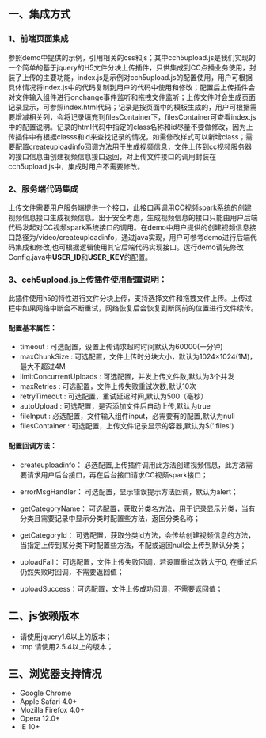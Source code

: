 ## 一、集成方式
### 1、前端页面集成

参照demo中提供的示例，引用相关的css和js；其中cch5upload.js是我们实现的一个简单的基于jquery的H5文件分块上传插件，只供集成到CC点播业务使用，封装了上传的主要功能，index.js是示例对cch5upload.js的配置使用，用户可根据具体情况将index.js中的代码复制到用户的代码中使用和修改；配置后上传插件会对文件输入组件进行onchange事件监听和拖拽文件监听；上传文件时会生成页面记录显示，可参照index.html代码；记录是按页面中的模板生成的，用户可根据需要增减相关列，会将记录填充到filesContainer下，filesContainer可查看index.js中的配置说明。记录的html代码中指定的class名称和id尽量不要做修改，因为上传插件中有根据classs和id来查找记录的情况，如需修改样式可以新增class；需要配置createuploadinfo回调方法用于生成视频信息，文件上传到cc视频服务器的接口信息由创建视频信息接口返回，对上传文件接口的调用封装在cch5upload.js中，集成时用户不需要修改。


### 2、服务端代码集成
上传文件需要用户服务端提供一个接口，此接口再调用CC视频spark系统的创建视频信息接口生成视频信息。出于安全考虑，生成视频信息的接口只能由用户后端代码发起对CC视频spark系统接口的调用。在demo中用户提供的创建视频信息接口路径为/video/createuploadinfo，通过java实现，用户可参考demo进行后端代码集成和修改,也可根据逻辑使用其它后端代码实现接口。运行demo请先修改Config.java中**USER_ID**和**USER_KEY**的配置。


### 3、cch5upload.js上传插件使用配置说明：
此插件使用h5的特性进行文件分块上传，支持选择文件和拖拽文件上传。上传过程中如果网络中断会不断重试，网络恢复后会恢复到断网前的位置进行文件续传。


#### 配置基本属性：

* timeout : 可选配置，设置上传请求超时时间默认为60000(一分钟)
* maxChunkSize : 可选配置，文件上传时分块大小，默认为1024×1024(1M)，最大不超过4M
* limitConcurrentUploads : 可选配置，并发上传文件数,默认为3个并发
* maxRetries :  可选配置，文件上传失败重试次数,默认10次
* retryTimeout : 可选配置，重试延迟时间,默认为500（毫秒）
* autoUpload : 可选配置，是否添加文件后自动上传,默认为true
* fileInput : 必选配置，文件输入组件input，必需要有的配置,默认为null
* filesContainer : 可选配置，上传文件记录显示的容器,默认为$('.files')

#### 配置回调方法：
* createuploadinfo： 必选配置,上传插件调用此方法创建视频信息，此方法需要请求用户后台接口，再在后台接口请求CC视频spark接口；

* errorMsgHandler： 可选配置，显示错误提示方法回调，默认为alert；

* getCategoryName： 可选配置，获取分类名方法，用于记录显示分类，当有分类且需要记录中显示分类时配置些方法，返回分类名称；

* getCategoryId： 可选配置，获取分类id方法，会传给创建视频信息的方法，当指定上传到某分类下时配置些方法，不配或返回null会上传到默认分类；

* uploadFail： 可选配置，文件上传失败回调，若设置重试次数大于0, 在重试后仍然失败时回调，不需要返回值；

* uploadSuccess：可选配置，文件上传成功回调，不需要返回值；

## 二、js依赖版本

* 请使用jquery1.6以上的版本；
* tmp 请使用2.5.4以上的版本；

## 三、浏览器支持情况
* Google Chrome
* Apple Safari 4.0+
* Mozilla Firefox 4.0+
* Opera 12.0+
* IE 10+
